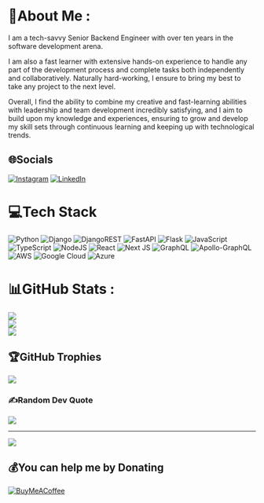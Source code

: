 # 💫About Me :
I am a tech-savvy Senior Backend Engineer with over ten years in the software development arena.

I am also a fast learner with extensive hands-on experience to handle any part of the development process and complete tasks both independently and collaboratively. Naturally hard-working, I ensure to bring my best to take any project to the next level.

Overall, I find the ability to combine my creative and fast-learning abilities with leadership and team development incredibly satisfying, and I aim to build upon my knowledge and experiences, ensuring to grow and develop my skill sets through continuous learning and keeping up with technological trends.

## 🌐Socials
[![Instagram](https://img.shields.io/badge/Instagram-%23E4405F.svg?logo=Instagram&logoColor=white)](https://instagram.com/drmacsika) [![LinkedIn](https://img.shields.io/badge/LinkedIn-%230077B5.svg?logo=linkedin&logoColor=white)](https://linkedin.com/in/drmacsika ) 

# 💻Tech Stack
![Python](https://img.shields.io/badge/python-3670A0?style=flat&logo=python&logoColor=ffdd54) ![Django](https://img.shields.io/badge/django-%23092E20.svg?style=flat&logo=django&logoColor=white) ![DjangoREST](https://img.shields.io/badge/DJANGO-REST-ff1709?style=flat&logo=django&logoColor=white&color=ff1709&labelColor=gray) ![FastAPI](https://img.shields.io/badge/FastAPI-005571?style=flat&logo=fastapi) ![Flask](https://img.shields.io/badge/flask-%23000.svg?style=flat&logo=flask&logoColor=white) ![JavaScript](https://img.shields.io/badge/javascript-%23323330.svg?style=flat&logo=javascript&logoColor=%23F7DF1E)  ![TypeScript](https://img.shields.io/badge/typescript-%23007ACC.svg?style=flat&logo=typescript&logoColor=white) ![NodeJS](https://img.shields.io/badge/node.js-6DA55F?style=flat&logo=node.js&logoColor=white) ![React](https://img.shields.io/badge/react-%2320232a.svg?style=flat&logo=react&logoColor=%2361DAFB) ![Next JS](https://img.shields.io/badge/Next-black?style=flat&logo=next.js&logoColor=white) ![GraphQL](https://img.shields.io/badge/-GraphQL-E10098?style=flat&logo=graphql&logoColor=white) ![Apollo-GraphQL](https://img.shields.io/badge/-ApolloGraphQL-311C87?style=flat&logo=apollo-graphql) ![AWS](https://img.shields.io/badge/AWS-%23FF9900.svg?style=flat&logo=amazon-aws&logoColor=white) ![Google Cloud](https://img.shields.io/badge/Google%20Cloud-%234285F4.svg?style=flat&logo=google-cloud&logoColor=white) ![Azure](https://img.shields.io/badge/azure-%230072C6.svg?style=flat&logo=azure-devops&logoColor=white)  
# 📊GitHub Stats :
![](https://github-readme-stats.vercel.app/api?username=drmacsika&theme=vision-friendly-dark&hide_border=true&include_all_commits=false&count_private=true)<br/>
![](https://github-readme-streak-stats.herokuapp.com/?user=drmacsika&theme=vision-friendly-dark&hide_border=true)<br/>
![](https://github-readme-stats.vercel.app/api/top-langs/?username=drmacsika&theme=vision-friendly-dark&hide_border=true&include_all_commits=false&count_private=true&layout=compact)

## 🏆GitHub Trophies
![](https://github-profile-trophy.vercel.app/?username=drmacsika&theme=discord&no-frame=false&no-bg=false&margin-w=4)

### ✍️Random Dev Quote
![](https://quotes-github-readme.vercel.app/api?type=horizontal&theme=radical)

---
[![](https://visitcount.itsvg.in/api?id=drmacsika&icon=0&color=0)](https://visitcount.itsvg.in)

  ## 💰You can help me by Donating
  [![BuyMeACoffee](https://img.shields.io/badge/Buy%20Me%20a%20Coffee-ffdd00?style=for-the-badge&logo=buy-me-a-coffee&logoColor=black)](https://buymeacoffee.com/drmacsika ) 

  <!-- Proudly created with GPRM ( https://gprm.itsvg.in ) -->
  
